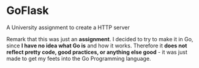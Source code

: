 GoFlask
=======

A University assignment to create a HTTP server

Remark that this was just an **assignment**. I decided to try to make it in Go, since **I have no idea what Go is** and how it works. Therefore it **does not reflect pretty code, good practices, or anything else good** - it was just made to get my feets into the Go Programming language.
